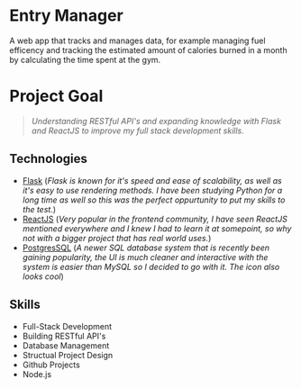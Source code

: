 # **Entry Manager**
 A web app that tracks and manages data, for example managing fuel efficency and tracking the estimated amount of calories burned in a month by calculating the time spent at the gym.

# Project Goal
> *Understanding RESTful API's and expanding knowledge with Flask and ReactJS to improve my full stack development skills.* 

 ## Technologies
 - [Flask](https://flask.palletsprojects.com/en/1.1.x/) (*Flask is known for it's speed and ease of scalability, as well as it's easy to use rendering methods. I have been studying Python for a long time as well so this was the perfect oppurtunity to put my skills to the test.*)
 - [ReactJS](https://reactjs.org/) (*Very popular in the frontend community, I have seen ReactJS mentioned everywhere and I knew I had to learn it at somepoint, so why not with a bigger project that has real world uses.*)
- [PostgresSQL](https://www.postgresql.org/) (*A newer SQL database system that is recently been gaining popularity, the UI is much cleaner and interactive with the system is easier than MySQL so I decided to go with it. The icon also looks cool*)

## Skills
- Full-Stack Development
- Building RESTful API's
- Database Management
- Structual Project Design
- Github Projects
- Node.js